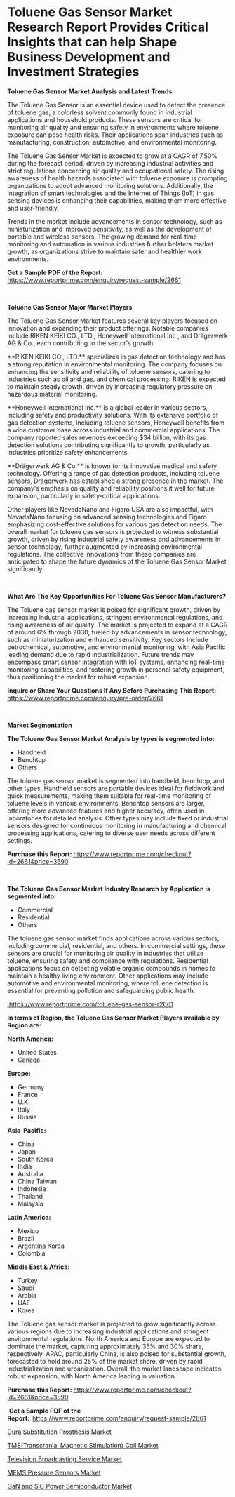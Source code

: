 <p><h1>Toluene Gas Sensor Market Research Report Provides Critical Insights that can help Shape Business Development and Investment Strategies</h1></p><p><strong>Toluene Gas Sensor Market Analysis and Latest Trends</strong></p>
<p><p>The Toluene Gas Sensor is an essential device used to detect the presence of toluene gas, a colorless solvent commonly found in industrial applications and household products. These sensors are critical for monitoring air quality and ensuring safety in environments where toluene exposure can pose health risks. Their applications span industries such as manufacturing, construction, automotive, and environmental monitoring.</p><p>The Toluene Gas Sensor Market is expected to grow at a CAGR of 7.50% during the forecast period, driven by increasing industrial activities and strict regulations concerning air quality and occupational safety. The rising awareness of health hazards associated with toluene exposure is prompting organizations to adopt advanced monitoring solutions. Additionally, the integration of smart technologies and the Internet of Things (IoT) in gas sensing devices is enhancing their capabilities, making them more effective and user-friendly.</p><p>Trends in the market include advancements in sensor technology, such as miniaturization and improved sensitivity, as well as the development of portable and wireless sensors. The growing demand for real-time monitoring and automation in various industries further bolsters market growth, as organizations strive to maintain safer and healthier work environments.</p></p>
<p><strong>Get a Sample PDF of the Report:&nbsp;</strong> <a href="https://www.reportprime.com/enquiry/request-sample/2661">https://www.reportprime.com/enquiry/request-sample/2661</a></p>
<p>&nbsp;</p>
<p><strong>Toluene Gas Sensor Major Market Players</strong></p>
<p><p>The Toluene Gas Sensor Market features several key players focused on innovation and expanding their product offerings. Notable companies include RIKEN KEIKI CO., LTD., Honeywell International Inc., and Drägerwerk AG & Co., each contributing to the sector's growth.</p><p>**RIKEN KEIKI CO., LTD.** specializes in gas detection technology and has a strong reputation in environmental monitoring. The company focuses on enhancing the sensitivity and reliability of toluene sensors, catering to industries such as oil and gas, and chemical processing. RIKEN is expected to maintain steady growth, driven by increasing regulatory pressure on hazardous material monitoring.</p><p>**Honeywell International Inc.** is a global leader in various sectors, including safety and productivity solutions. With its extensive portfolio of gas detection systems, including toluene sensors, Honeywell benefits from a wide customer base across industrial and commercial applications. The company reported sales revenues exceeding $34 billion, with its gas detection solutions contributing significantly to growth, particularly as industries prioritize safety enhancements.</p><p>**Drägerwerk AG & Co.** is known for its innovative medical and safety technology. Offering a range of gas detection products, including toluene sensors, Drägerwerk has established a strong presence in the market. The company's emphasis on quality and reliability positions it well for future expansion, particularly in safety-critical applications.</p><p>Other players like NevadaNano and Figaro USA are also impactful, with NevadaNano focusing on advanced sensing technologies and Figaro emphasizing cost-effective solutions for various gas detection needs. The overall market for toluene gas sensors is projected to witness substantial growth, driven by rising industrial safety awareness and advancements in sensor technology, further augmented by increasing environmental regulations. The collective innovations from these companies are anticipated to shape the future dynamics of the Toluene Gas Sensor Market significantly.</p></p>
<p>&nbsp;</p>
<p><strong>What Are The Key Opportunities For Toluene Gas Sensor Manufacturers?</strong></p>
<p><p>The Toluene gas sensor market is poised for significant growth, driven by increasing industrial applications, stringent environmental regulations, and rising awareness of air quality. The market is projected to expand at a CAGR of around 6% through 2030, fueled by advancements in sensor technology, such as miniaturization and enhanced sensitivity. Key sectors include petrochemical, automotive, and environmental monitoring, with Asia Pacific leading demand due to rapid industrialization. Future trends may encompass smart sensor integration with IoT systems, enhancing real-time monitoring capabilities, and fostering growth in personal safety equipment, thus positioning the market for robust expansion.</p></p>
<p><strong>Inquire or Share Your Questions If Any Before Purchasing This Report:</strong> <a href="https://www.reportprime.com/enquiry/pre-order/2661">https://www.reportprime.com/enquiry/pre-order/2661</a></p>
<p>&nbsp;</p>
<p><strong>Market Segmentation</strong></p>
<p><strong>The Toluene Gas Sensor Market Analysis by types is segmented into:</strong></p>
<p><ul><li>Handheld</li><li>Benchtop</li><li>Others</li></ul></p>
<p><p>The toluene gas sensor market is segmented into handheld, benchtop, and other types. Handheld sensors are portable devices ideal for fieldwork and quick measurements, making them suitable for real-time monitoring of toluene levels in various environments. Benchtop sensors are larger, offering more advanced features and higher accuracy, often used in laboratories for detailed analysis. Other types may include fixed or industrial sensors designed for continuous monitoring in manufacturing and chemical processing applications, catering to diverse user needs across different settings.</p></p>
<p><strong>Purchase this Report:&nbsp;</strong><a href="https://www.reportprime.com/checkout?id=2661&price=3590">https://www.reportprime.com/checkout?id=2661&price=3590</a></p>
<p>&nbsp;</p>
<p><strong>The Toluene Gas Sensor Market Industry Research by Application is segmented into:</strong></p>
<p><ul><li>Commercial</li><li>Residential</li><li>Others</li></ul></p>
<p><p>The toluene gas sensor market finds applications across various sectors, including commercial, residential, and others. In commercial settings, these sensors are crucial for monitoring air quality in industries that utilize toluene, ensuring safety and compliance with regulations. Residential applications focus on detecting volatile organic compounds in homes to maintain a healthy living environment. Other applications may include automotive and environmental monitoring, where toluene detection is essential for preventing pollution and safeguarding public health.</p></p>
<p><a href="https://www.reportprime.com/toluene-gas-sensor-r2661">&nbsp;https://www.reportprime.com/toluene-gas-sensor-r2661</a></p>
<p><strong>In terms of Region, the Toluene Gas Sensor Market Players available by Region are:</strong></p>
<p>
    <p> <strong> North America: </strong>
        <ul>
            <li>United States</li>
            <li>Canada</li>
        </ul>
        </p> 
    <p> <strong> Europe: </strong>
        <ul>
            <li>Germany</li>
            <li>France</li>
            <li>U.K.</li>
            <li>Italy</li>
            <li>Russia</li>
        </ul>
        </p> 
    <p> <strong> Asia-Pacific: </strong>
        <ul>
            <li>China</li>
            <li>Japan</li>
            <li>South Korea</li>
            <li>India</li>
            <li>Australia</li>
            <li>China Taiwan</li>
            <li>Indonesia</li>
            <li>Thailand</li>
            <li>Malaysia</li>
        </ul>
        </p> 
    <p> <strong> Latin America: </strong>
        <ul>
            <li>Mexico</li>
            <li>Brazil</li>
            <li>Argentina Korea</li>
            <li>Colombia</li>
        </ul>
        </p> 
    <p> <strong> Middle East & Africa: </strong>
        <ul>
            <li>Turkey</li>
            <li>Saudi</li>
            <li>Arabia</li>
            <li>UAE</li>
            <li>Korea</li>
        </ul>
    </p>
    </p>
<p><p>The Toluene gas sensor market is projected to grow significantly across various regions due to increasing industrial applications and stringent environmental regulations. North America and Europe are expected to dominate the market, capturing approximately 35% and 30% share, respectively. APAC, particularly China, is also poised for substantial growth, forecasted to hold around 25% of the market share, driven by rapid industrialization and urbanization. Overall, the market landscape indicates robust expansion, with North America leading in valuation.</p></p>
<p><strong>Purchase this Report: </strong><a href="https://www.reportprime.com/checkout?id=2661&price=3590">https://www.reportprime.com/checkout?id=2661&price=3590</a></p>
<p>&nbsp;<strong>Get a Sample PDF of the Report:&nbsp;&nbsp;</strong><a href="https://www.reportprime.com/enquiry/request-sample/2661">https://www.reportprime.com/enquiry/request-sample/2661</a></p>
<p><strong></strong></p>
<p><p><a href="https://issuu.com/reportprime-2/docs/dura-substitution-prosthesis-market_768fd4bdd0289e">Dura Substitution Prosthesis Market</a></p><p><a href="https://issuu.com/reportprime-2/docs/tmstranscranial-magnetic-stimulatio_849ddf83143fdd">TMS(Transcranial Magnetic Stimulation) Coil Market</a></p><p><a href="https://www.linkedin.com/pulse/television-broadcasting-service-market-outlook-complete-industry-wtwlf?trackingId=LCzrokHeRG6SWmSV4HD9pw%3D%3D">Television Broadcasting Service Market</a></p><p><a href="https://www.linkedin.com/pulse/global-mems-pressure-sensors-market-focus-application-end-use-xgvif?trackingId=aSsNPidnTWKULZ162G%2FVdQ%3D%3D">MEMS Pressure Sensors Market</a></p><p><a href="https://www.linkedin.com/pulse/deep-dive-gan-sic-power-semiconductor-market-itstrends-segmentation-pwlxf?trackingId=HmZKCklOQv6GTu99jmX4Kw%3D%3D">GaN and SiC Power Semiconductor Market</a></p></p>